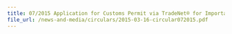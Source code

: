 ```yaml
---
title: 07/2015 Application for Customs Permit via TradeNet® for Importation of Ship Spares for Repair
file_url: /news-and-media/circulars/2015-03-16-circular072015.pdf
---
```

